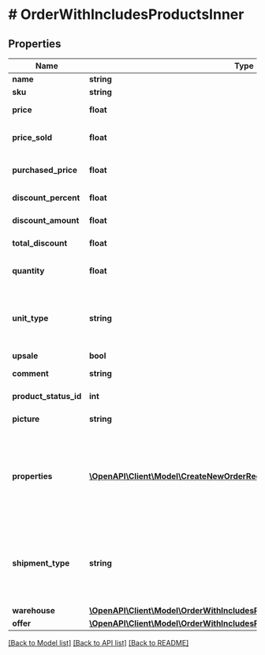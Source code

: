 # # OrderWithIncludesProductsInner

## Properties

Name | Type | Description | Notes
------------ | ------------- | ------------- | -------------
**name** | **string** | Назва товару | [optional]
**sku** | **string** | Артикул товару | [optional]
**price** | **float** | Ціна товару за одиницю | [optional]
**price_sold** | **float** | Ціна товару продажу за одиницю | [optional]
**purchased_price** | **float** | Ціна закупівлі товару за одиницю | [optional]
**discount_percent** | **float** | Знижка на товар у % | [optional]
**discount_amount** | **float** | Знижка на товар фіксована | [optional]
**total_discount** | **float** | Сумарна знижка на товар | [optional]
**quantity** | **float** | Кількість замовлених одиниць товару | [optional]
**unit_type** | **string** | Одиниці виміру товару. Якщо використовуються системні &#x60;шт&#x60;, то значення буде &#x60;null&#x60; | [optional]
**upsale** | **bool** | Допродаж (так/ні) | [optional]
**comment** | **string** | Коментар до товару | [optional]
**product_status_id** | **int** | ID статусу товару в замовленні | [optional]
**picture** | **string** | Посилання на зображеня товару | [optional]
**properties** | [**\OpenAPI\Client\Model\CreateNewOrderRequestProductsInnerPropertiesInner[]**](CreateNewOrderRequestProductsInnerPropertiesInner.md) | Атрибути товару. &lt;br/&gt; Важливо: Кожен атрибут мае включати в себе поля &#x60;name&#x60; і &#x60;value&#x60;. &lt;br/&gt; Атрибут без цих ключів буде ігноруватися | [optional]
**shipment_type** | **string** | Тип відвантаження товару. Можливі значення: &#x60;warehouse&#x60; (склад) або &#x60;manufacturing&#x60; (виробництво) | [optional]
**warehouse** | [**\OpenAPI\Client\Model\OrderWithIncludesProductsInnerWarehouse**](OrderWithIncludesProductsInnerWarehouse.md) |  | [optional]
**offer** | [**\OpenAPI\Client\Model\OrderWithIncludesProductsInnerOffer**](OrderWithIncludesProductsInnerOffer.md) |  | [optional]

[[Back to Model list]](../../README.md#models) [[Back to API list]](../../README.md#endpoints) [[Back to README]](../../README.md)
